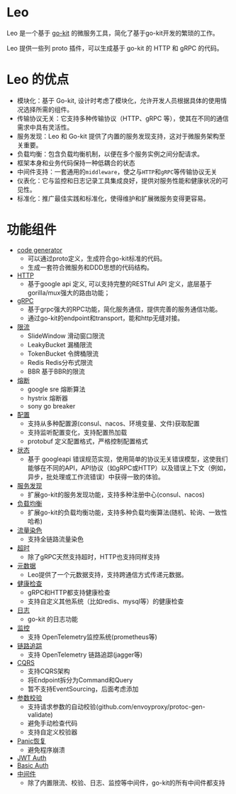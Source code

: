 # Leo
Leo 是一个基于 [go-kit](https://github.com/go-kit/kit) 的微服务工具，简化了基于go-kit开发的繁琐的工作。

Leo 提供一些列 proto 插件，可以生成基于 go-kit 的 HTTP 和 gRPC 的代码。

# Leo 的优点
* 模块化：基于 Go-kit, 设计时考虑了模块化，允许开发人员根据具体的使用情况选择所需的组件。
* 传输协议无关：它支持多种传输协议（HTTP、gRPC 等），使其在不同的通信需求中具有灵活性。
* 服务发现：Leo 和 Go-kit 提供了内置的服务发现支持，这对于微服务架构至关重要。
* 负载均衡：包含负载均衡机制，以便在多个服务实例之间分配请求。
* 框架本身和业务代码保持一种低耦合的状态
* 中间件支持：一套通用的`middleware`，使之与`HTTP`和`gRPC`等传输协议无关
* 仪表化：它与监控和日志记录工具集成良好，提供对服务性能和健康状况的可见性。
* 标准化：推广最佳实践和标准化，使得维护和扩展微服务变得更容易。

# 功能组件
* [code generator](docs/generator.md)
  * 可以通过proto定义，生成符合go-kit标准的代码。
  * 生成一套符合微服务和DDD思想的代码结构。
* [HTTP](docs/api.md)
  * 基于google api 定义, 可以支持完整的RESTful API 定义，底层基于gorilla/mux强大的路由功能；
* [gRPC](docs/rpc.md)
  * 基于grpc强大的RPC功能，简化服务通信，提供完善的服务通信功能。
  * 通过go-kit的endpoint和transport，能和http无缝对接。
* [限流](docs/limit.md)
  * SlideWindow 滑动窗口限流
  * LeakyBucket 漏桶限流
  * TokenBucket 令牌桶限流
  * Redis Redis分布式限流
  * BBR 基于BBR的限流
* [熔断](docs/circuitbreaker.md)
  * google sre 熔断算法
  * hystrix 熔断器
  * sony go breaker
* [配置](docs/config.md)
  * 支持从多种配置源(consul、nacos、环境变量、文件)获取配置
  * 支持监听配置变化，支持配置热加载
  * protobuf 定义配置格式，严格控制配置格式
* [状态](docs/status.md)
  * 基于 googleapi 错误规范实现，使用简单的协议无关错误模型，这使我们能够在不同的API，API协议（如gRPC或HTTP）以及错误上下文（例如，异步，批处理或工作流错误）中获得一致的体验。
* [服务发现](docs/sd.md)
  * 扩展go-kit的服务发现功能，支持多种注册中心(consul、nacos)
* [负载均衡](docs/loadbalance.md)
  * 扩展go-kit的负载均衡功能，支持多种负载均衡算法(随机、轮询、一致性哈希)
* [流量染色](docs/stain.md)
  * 支持全链路流量染色
* [超时](docs/timeout.md)
  * 除了gRPC天然支持超时，HTTP也支持同样支持
* [元数据](docs/metadata.md)
  * Leo提供了一个元数据支持，支持跨通信方式传递元数据。
* [健康检查](docs/health.md)
  * gRPC和HTTP都支持健康检查
  * 支持自定义其他系统（比如redis、mysql等）的健康检查
* [日志](docs/log.md)
  * go-kit 的日志功能
* [监控](docs/monitor.md)
  * 支持 OpenTelemetry监控系统(prometheus等)
* [链路追踪](docs/trace.md)
  * 支持 OpenTelemetry 链路追踪(jagger等)
* [CQRS](docs/cqrs.md)
  * 支持CQRS架构
  * 将Endpoint拆分为Command和Query
  * 暂不支持EventSourcing，后面考虑添加
* [参数校验](docs/validator.md)
  * 支持请求参数的自动校验(github.com/envoyproxy/protoc-gen-validate)
  * 避免手动检查代码
  * 支持自定义校验器
* [Panic恢复](docs/recovery.md)
  * 避免程序崩溃
* [JWT Auth](docs/jwt.md)
* [Basic Auth](docs/basic.md)
* [中间件](docs/middleware.md)
  * 除了内置限流、校验、日志、监控等中间件，go-kit的所有中间件都支持
